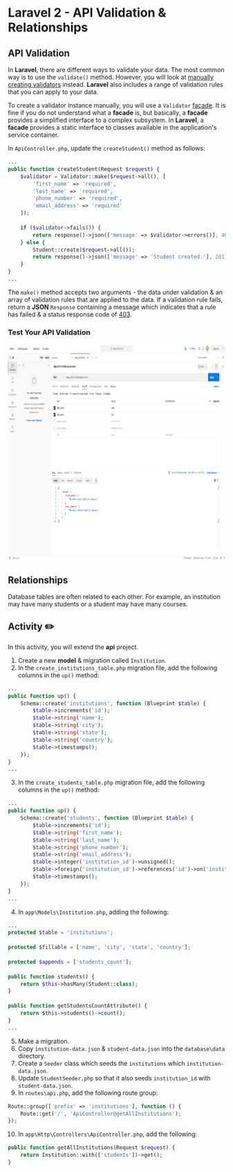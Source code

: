 # Laravel 2 - API Validation & Relationships

## API Validation
In **Laravel**, there are different ways to validate your data. The most common way is to use the `validate()` method. However, you will look at [manually creating validators](https://laravel.com/docs/8.x/validation#manually-creating-validators) instead. **Laravel** also includes a range of validation rules that you can apply to your data.

To create a validator instance manually, you will use a  `Validator` [facade](https://laravel.com/docs/8.x/facades). It is fine if you do not understand what a **facade** is, but basically, a **facade** provides a simplified interface to a complex subsystem. In **Laravel**, a **facade** provides a static interface to classes available in the application's service container.

In `ApiController.php`, update the `createStudent()` method as follows:
```php
...
public function createStudent(Request $request) {
    $validator = Validator::make($request->all(), [
        'first_name' => 'required',
        'last_name' => 'required',
        'phone_number' => 'required',
        'email_address' => 'required'
    ]);

    if ($validator->fails()) {
        return response()->json(['message' => $validator->errors()], 403);
    } else {
        Student::create($request->all());
        return response()->json(['message' => 'Student created.'], 201);
    }
}
...
```

The `make()` method accepts two arguments - the data under validation & an array of validation rules that are applied to the data. If a validation rule fails, return a **JSON** `Response` containing a message which indicates that a rule has failed & a status response code of [403](https://developer.mozilla.org/en-US/docs/Web/HTTP/Status/403).

### Test Your API Validation

<img src="../tex/img/03-laravel-2-api-validation-relationships/03-postman-1.png" width="800" height="500" />

## Relationships
Database tables are often related to each other. For example, an institution may have many students or a student may have many courses. 

## Activity ✏️
In this activity, you will extend the **api** project. 

1. Create a new **model** & migration called `Institution`.
2. In the `create_institutions_table.php` migration file, add the following columns in the `up()` method:
```php
...
public function up() {
    Schema::create('institutions', function (Blueprint $table) {
        $table->increments('id');
        $table->string('name');
        $table->string('city');
        $table->string('state');
        $table->string('country');
        $table->timestamps();
    });
}
...
```
3. In the `create_students_table.php` migration file, add the following columns in the `up()` method:
```php
...
public function up() {
    Schema::create('students', function (Blueprint $table) {
        $table->increments('id');
        $table->string('first_name');
        $table->string('last_name');
        $table->string('phone_number');
        $table->string('email_address');
        $table->integer('institution_id')->unsigned();
        $table->foreign('institution_id')->references('id')->on('institutions'); // Refers to the primary key in the institutions table.
        $table->timestamps();
    });
}
...
```
4. In `app\Models\Institution.php`, adding the following:
```php
...
protected $table = 'institutions';

protected $fillable = ['name', 'city', 'state', 'country'];

protected $appends = ['students_count'];

public function students() {
    return $this->hasMany(Student::class);
}

public function getStudentsCountAttribute() {
    return $this->students()->count();
}
...
```
5. Make a migration.
6. Copy `institution-data.json` & `student-data.json` into the `database\data` directory.
7. Create a `Seeder` class which seeds the `institutions` which `institution-data.json`.
8. Update `StudentSeeder.php` so that it also seeds `institution_id` with `student-data.json`.
9. In `routes\api.php`, add the following route group:
```php
Route::group(['prefix' => 'institutions'], function () {
    Route::get('/', 'ApiController@getAllInstitutions');
});
```
10. In `app\Http\Controllers\ApiController.php`, add the following:
```php
public function getAllInstitutions(Request $request) {
    return Institution::with(['students'])->get();
} 
```
